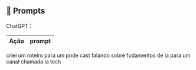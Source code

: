 ## 🧠 Prompts

ChatGPT：

| Ação | prompt |
| :--: | ------ |

criei um roteiro para um pode cast falando sobre fudamentos de ia para um canal chamada ia tech
